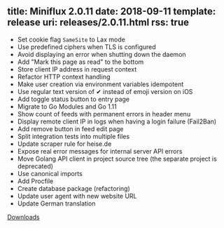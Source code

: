 title: Miniflux 2.0.11
date: 2018-09-11
template: release
uri: releases/2.0.11.html
rss: true
---
* Set cookie flag `SameSite` to Lax mode
* Use predefined ciphers when TLS is configured
* Avoid displaying an error when shutting down the daemon
* Add "Mark this page as read" to the bottom
* Store client IP address in request context
* Refactor HTTP context handling
* Make user creation via environment variables idempotent
* Use regular text version of ✔︎ instead of emoji version on iOS
* Add toggle status button to entry page
* Migrate to Go Modules and Go 1.11
* Show count of feeds with permanent errors in header menu
* Display remote client IP in logs when having a login failure (Fail2Ban)
* Add remove button in feed edit page
* Split integration tests into multiple files
* Update scraper rule for heise.de
* Expose real error messages for internal server API errors
* Move Golang API client in project source tree (the separate project is deprecated)
* Use canonical imports
* Add Procfile
* Create database package (refactoring)
* Update user agent with new website URL
* Update German translation

[Downloads](https://github.com/miniflux/v2/releases/tag/2.0.11)
